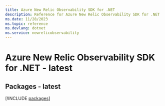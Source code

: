 ```yaml
---
title: Azure New Relic Observability SDK for .NET
description: Reference for Azure New Relic Observability SDK for .NET
ms.date: 11/28/2023
ms.topic: reference
ms.devlang: dotnet
ms.service: newrelicobservability
---
```

# Azure New Relic Observability SDK for .NET - latest
## Packages - latest
[!INCLUDE [packages](new-relic-observability-index.md)]